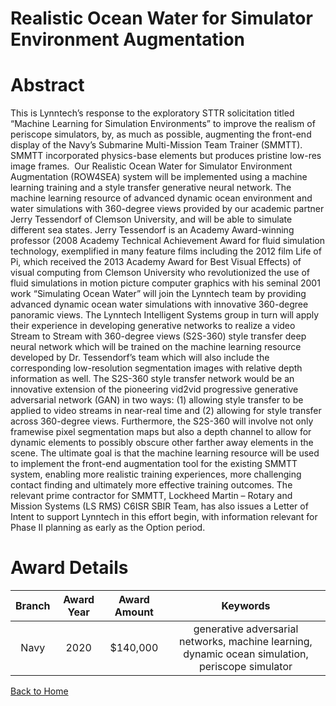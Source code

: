 
Realistic Ocean Water for Simulator Environment Augmentation
============================================================

# Abstract


This is Lynntech’s response to the exploratory STTR solicitation titled “Machine Learning for Simulation Environments” to improve the realism of periscope simulators, by, as much as possible, augmenting the front-end display of the Navy’s Submarine Multi-Mission Team Trainer (SMMTT). SMMTT incorporated physics-base elements but produces pristine low-res image frames.  Our Realistic Ocean Water for Simulator Environment Augmentation (ROW4SEA) system will be implemented using a machine learning training and a style transfer generative neural network. The machine learning resource of advanced dynamic ocean environment and water simulations with 360-degree views provided by our academic partner Jerry Tessendorf of Clemson University, and will be able to simulate different sea states. Jerry Tessendorf is an Academy Award-winning professor (2008 Academy Technical Achievement Award for fluid simulation technology, exemplified in many feature films including the 2012 film Life of Pi, which received the 2013 Academy Award for Best Visual Effects) of visual computing from Clemson University who revolutionized the use of fluid simulations in motion picture computer graphics with his seminal 2001 work “Simulating Ocean Water” will join the Lynntech team by providing advanced dynamic ocean water simulations with innovative 360-degree panoramic views. The Lynntech Intelligent Systems group in turn will apply their experience in developing generative networks to realize a video Stream to Stream with 360-degree views (S2S-360) style transfer deep neural network which will be trained on the machine learning resource developed by Dr. Tessendorf’s team which will also include the corresponding low-resolution segmentation images with relative depth information as well. The S2S-360 style transfer network would be an innovative extension of the pioneering vid2vid progressive generative adversarial network (GAN) in two ways: (1) allowing style transfer to be applied to video streams in near-real time and (2) allowing for style transfer across 360-degree views. Furthermore, the S2S-360 will involve not only framewise pixel segmentation maps but also a depth channel to allow for dynamic elements to possibly obscure other farther away elements in the scene. The ultimate goal is that the machine learning resource will be used to implement the front-end augmentation tool for the existing SMMTT system, enabling more realistic training experiences, more challenging contact finding and ultimately more effective training outcomes. The relevant prime contractor for SMMTT, Lockheed Martin – Rotary and Mission Systems (LS RMS) C6ISR SBIR Team, has also issues a Letter of Intent to support Lynntech in this effort begin, with information relevant for Phase II planning as early as the Option period.  

# Award Details

|Branch|Award Year|Award Amount|Keywords|
| :---: | :---: | :---: | :---: |
|Navy|2020|$140,000|generative adversarial networks, machine learning, dynamic ocean simulation, periscope simulator|
  
  


[Back to Home](https://github.com/chrischow/dod_sbir_awards/Reports/JH/#2223)